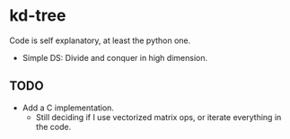 kd-tree
=======

Code is self explanatory, at least the python one.

- Simple DS: Divide and conquer in high dimension.

## TODO

- Add a C implementation.
    * Still deciding if I use vectorized matrix ops, or iterate everything in the code.